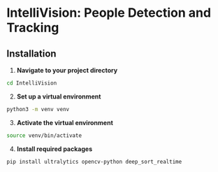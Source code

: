 # IntelliVision: People Detection and Tracking

## Installation

1. **Navigate to your project directory**
```bash
cd IntelliVision
```
2. **Set up a virtual environment**
```bash
python3 -m venv venv
```
3. **Activate the virtual environment**
```bash
source venv/bin/activate
```
4. **Install required packages**
```bash
pip install ultralytics opencv-python deep_sort_realtime
```